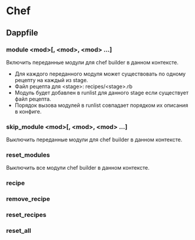 # Chef
## Dappfile
### module \<mod\>[, \<mod\>, \<mod\> ...]
Включить переданные модули для chef builder в данном контексте.

* Для каждого переданного модуля может существовать по одному рецепту на каждый из stage.
* Файл рецепта для \<stage\>: recipes/\<stage\>.rb
* Модуль будет добавлен в runlist для данного stage если существует файл рецепта.
* Порядок вызова модулей в runlist совпадает порядком их описания в конфиге.

### skip_module \<mod\>[, \<mod\>, \<mod\> ...]
Выключить переданные модули для chef builder в данном контексте.

### reset_modules
Выключить все модули chef builder в данном контексте.

### recipe
### remove_recipe
### reset_recipes
### reset_all
